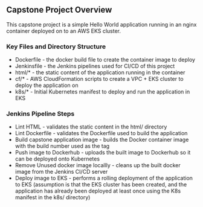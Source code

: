 ## Capstone Project Overview

This capstone project is a simple Hello World application running in an nginx container deployed on
to an AWS EKS cluster.

### Key Files and Directory Structure

* Dockerfile - the docker build file to create the container image to deploy
* Jenkinsfile - the Jenkins pipelines used for CI/CD of this project
* html/* - the static content of the application running in the container
* cf/* - AWS CloudFormation scripts to create a VPC + EKS cluster to deploy the application on
* k8s/* - Initial Kubernetes manifest to deploy and run the application in EKS

### Jenkins Pipeline Steps

* Lint HTML - validates the static content in the html/ directory
* Lint Dockerfile - validates the Dockerfile used to build the application
* Build capstone application image - builds the Docker container image with the build number used as the tag
* Push image to Dockerhub - uploads the built image to Dockerhub so it can be deployed onto Kubernetes
* Remove Unused docker image locallly - cleans up the built docker image from the Jenkins CI/CD server
* Deploy image to EKS - performs a rolling deployment of the application to EKS (assumption is that the
  EKS cluster has been created, and the application has already been deployed at least once using the K8s
  manifest in the k8s/ directory)